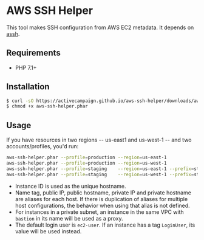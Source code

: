 AWS SSH Helper
==============

This tool makes SSH configuration from AWS EC2 metadata. It depends on
[assh](https://github.com/moul/advanced-ssh-config).

Requirements
------------

* PHP 7.1+

Installation
------------

```sh
$ curl -sO https://activecampaign.github.io/aws-ssh-helper/downloads/aws-ssh-helper.phar
$ chmod +x aws-ssh-helper.phar
```

Usage
-----

If you have resources in two regions -- us-east1 and us-west-1 -- and
two accounts/profiles, you'd run:

```bash
aws-ssh-helper.phar --profile=production --region=us-east-1               > ~/.ssh/assh.d/bangpound-production-us-east-1.yaml
aws-ssh-helper.phar --profile=production --region=us-west-1               > ~/.ssh/assh.d/bangpound-production-us-west-1.yaml
aws-ssh-helper.phar --profile=staging    --region=us-east-1 --prefix=stg- > ~/.ssh/assh.d/bangpound-staging-us-east-1.yaml
aws-ssh-helper.phar --profile=staging    --region=us-west-1 --prefix=stg- > ~/.ssh/assh.d/bangpound-staging-us-west-1.yaml
```

* Instance ID is used as the unique hostname.
* Name tag, public IP, public hostname, private IP and private
  hostname are aliases for each host. If there is duplication of aliases
  for multiple host configurations, the behavior when using that alias
  is not defined.
* For instances in a private subnet, an instance in the same VPC with
  `bastion` in its name will be used as a proxy.
* The default login user is `ec2-user`. If an instance has a tag
  `LoginUser`, its value will be used instead.
